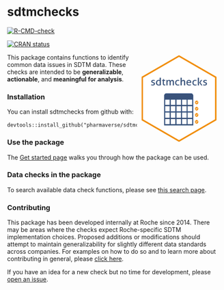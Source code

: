# sdtmchecks

<!-- badges: start -->
[![R-CMD-check](https://github.com/pharmaverse/sdtmchecks/actions/workflows/R-CMD-check.yml/badge.svg)](https://github.com/pharmaverse/sdtmchecks/actions/workflows/R-CMD-check.yml)
<!--Code coverage status -->
<!--Test status -->
[![CRAN status](https://www.r-pkg.org/badges/version/sdtmchecks)](https://cran.r-project.org/package=sdtmchecks)
<!-- badges: end -->

<img src="man/figures/logo_em.png" alt="drawing" align="right" width="200"/>

This package contains functions to identify common data issues in SDTM data.  These checks are intended to be **generalizable**, **actionable**, and **meaningful for analysis**.



### Installation

You can install sdtmchecks from github with:

```{r}
devtools::install_github("pharmaverse/sdtmchecks")
```

### Use the package

The [Get started page](https://pharmaverse.github.io/sdtmchecks/articles/sdtmchecks.html) walks you through how the package can be used. 


### Data checks in the package

To search available data check functions, please see [this search page](https://pharmaverse.github.io/sdtmchecks/articles/search_checks.html).


### Contributing

This package has been developed internally at Roche since 2014. There may be areas where the checks expect Roche-specific SDTM implementation choices. Proposed additions or modifications should attempt to maintain generalizability for slightly different data standards across companies. For examples on how to do so and to learn more about contributing in general, please [click here](https://pharmaverse.github.io/sdtmchecks/articles/write_a_check.html).  

If you have an idea for a new check but no time for development, please [open an 
issue](https://github.com/pharmaverse/sdtmchecks/issues).


  
